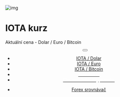 ﻿<div class="jumbotron" markdown="1">

![img]({{img-url}}iota-miota-logo.png)

# IOTA kurz

Aktuální cena - Dolar / Euro / Bitcoin


</div>
<header class="navbar navbar-static-top navbar-inverse navbar-sticky" id="top" role="banner">
  <div class="container">
    <div class="navbar-header">
      <button class="navbar-toggle collapsed" type="button" data-toggle="collapse" data-target=".navbar-collapse">
        <span class="icon-bar"></span>
        <span class="icon-bar"></span>
        <span class="icon-bar"></span>
      </button>
    </div>
    <nav class="navbar-collapse collapse" role="navigation" style="height: 1px;" id="scrollpsy">
      <ul class="nav navbar-nav">
        </li>
        <li>
          <a href="#section-1">IOTA / Dolar</a>
        </li>
        <li>
          <a href="#section-2">IOTA / Euro</a>
        </li>
        <li>
          <a href="#section-3">IOTA / Bitcoin</a>
        </li>
                                          <li>
                    <a href="http://blog.forexsrovnavac.cz/changelly"><span style="color: white;">Směnárna</span></a>       </li>
          <li>
          <a href="http://blog.forexsrovnavac.cz/plus500cz"><span style="color: white;">Obchodování kryptoměn</span></a>
        </ul>
      <ul class="nav navbar-nav navbar-right">
        <li>
          <a href="{{url}}">Forex <i class="fa fa-bar-chart-o"></i> srovnávač</a>
          </ul>
        </li>
      </ul>
    </nav>
  </div>
</header>